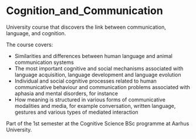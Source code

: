 # Cognition_and_Communication
University course that discovers the link between communication, language, and cognition. 

The course covers:
- Similarities and differences between human language and animal communication systems
- The most important cognitive and social mechanisms associated with language acquisition, language development and language evolution
- Individual and social cognitive processes related to human communicative behaviour and communication problems associated with aphasia and mental disorders, for instance
- How meaning is structured in various forms of communicative modalities and media, for example conversation, written language, gestures and various types of mediated interaction

Part of the 1st semester at the Cognitive Science BSc programme at Aarhus University.
